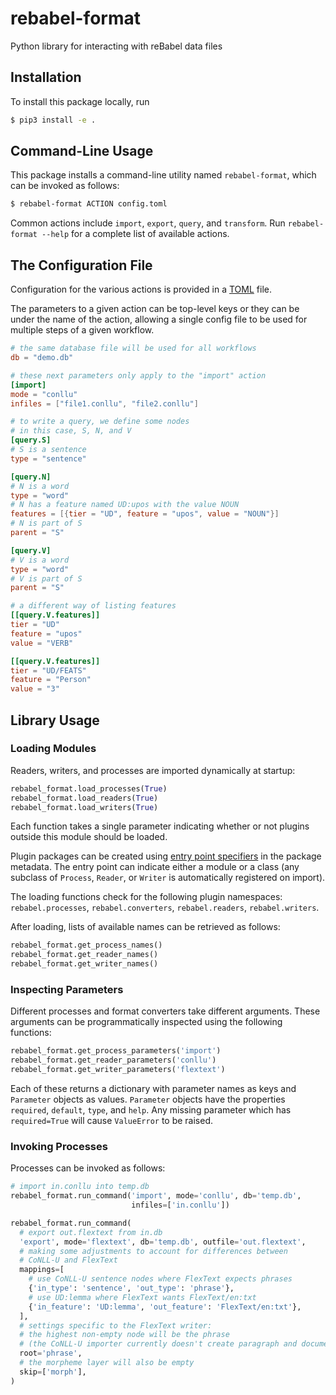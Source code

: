 # rebabel-format
Python library for interacting with reBabel data files

## Installation

To install this package locally, run

```bash
$ pip3 install -e .
```

## Command-Line Usage

This package installs a command-line utility named `rebabel-format`, which can be invoked as follows:

```bash
$ rebabel-format ACTION config.toml
```

Common actions include `import`, `export`, `query`, and `transform`. Run `rebabel-format --help` for a complete list of available actions.

## The Configuration File

Configuration for the various actions is provided in a [TOML](https://toml.io/en/) file.

The parameters to a given action can be top-level keys or they can be under the name of the action, allowing a single config file to be used for multiple steps of a given workflow.

```toml
# the same database file will be used for all workflows
db = "demo.db"

# these next parameters only apply to the "import" action
[import]
mode = "conllu"
infiles = ["file1.conllu", "file2.conllu"]

# to write a query, we define some nodes
# in this case, S, N, and V
[query.S]
# S is a sentence
type = "sentence"

[query.N]
# N is a word
type = "word"
# N has a feature named UD:upos with the value NOUN
features = [{tier = "UD", feature = "upos", value = "NOUN"}]
# N is part of S
parent = "S"

[query.V]
# V is a word
type = "word"
# V is part of S
parent = "S"

# a different way of listing features
[[query.V.features]]
tier = "UD"
feature = "upos"
value = "VERB"

[[query.V.features]]
tier = "UD/FEATS"
feature = "Person"
value = "3"
```

## Library Usage

### Loading Modules

Readers, writers, and processes are imported dynamically at startup:

```python
rebabel_format.load_processes(True)
rebabel_format.load_readers(True)
rebabel_format.load_writers(True)
```

Each function takes a single parameter indicating whether or not plugins outside this module should be loaded.

Plugin packages can be created using [entry point specifiers](https://packaging.python.org/en/latest/guides/creating-and-discovering-plugins/#using-package-metadata) in the package metadata. The entry point can indicate either a module or a class (any subclass of `Process`, `Reader`, or `Writer` is automatically registered on import).

The loading functions check for the following plugin namespaces: `rebabel.processes`, `rebabel.converters`, `rebabel.readers`, `rebabel.writers`.

After loading, lists of available names can be retrieved as follows:

```python
rebabel_format.get_process_names()
rebabel_format.get_reader_names()
rebabel_format.get_writer_names()
```

### Inspecting Parameters

Different processes and format converters take different arguments. These arguments can be programmatically inspected using the following functions:

```python
rebabel_format.get_process_parameters('import')
rebabel_format.get_reader_parameters('conllu')
rebabel_format.get_writer_parameters('flextext')
```

Each of these returns a dictionary with parameter names as keys and `Parameter` objects as values. `Parameter` objects have the properties `required`, `default`, `type`, and `help`. Any missing parameter which has `required=True` will cause `ValueError` to be raised.

### Invoking Processes

Processes can be invoked as follows:

```python
# import in.conllu into temp.db
rebabel_format.run_command('import', mode='conllu', db='temp.db',
                           infiles=['in.conllu'])

rebabel_format.run_command(
  # export out.flextext from in.db
  'export', mode='flextext', db='temp.db', outfile='out.flextext',
  # making some adjustments to account for differences between
  # CoNLL-U and FlexText
  mappings=[
    # use CoNLL-U sentence nodes where FlexText expects phrases
    {'in_type': 'sentence', 'out_type': 'phrase'},
    # use UD:lemma where FlexText wants FlexText/en:txt
    {'in_feature': 'UD:lemma', 'out_feature': 'FlexText/en:txt'},
  ],
  # settings specific to the FlexText writer:
  # the highest non-empty node will be the phrase
  # (the CoNLL-U importer currently doesn't create paragraph and document nodes)
  root='phrase',
  # the morpheme layer will also be empty
  skip=['morph'],
)
```
